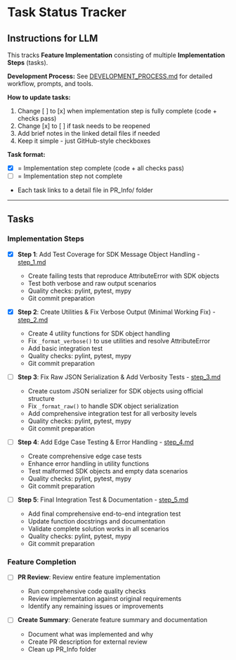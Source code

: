 # Task Status Tracker

## Instructions for LLM

This tracks **Feature Implementation** consisting of multiple **Implementation Steps** (tasks).

**Development Process:** See [DEVELOPMENT_PROCESS.md](./DEVELOPMENT_PROCESS.md) for detailed workflow, prompts, and tools.

**How to update tasks:**
1. Change [ ] to [x] when implementation step is fully complete (code + checks pass)
2. Change [x] to [ ] if task needs to be reopened
3. Add brief notes in the linked detail files if needed
4. Keep it simple - just GitHub-style checkboxes

**Task format:**
- [x] = Implementation step complete (code + all checks pass)
- [ ] = Implementation step not complete
- Each task links to a detail file in PR_Info/ folder

---

## Tasks

### Implementation Steps
- [x] **Step 1**: Add Test Coverage for SDK Message Object Handling - [step_1.md](steps/step_1.md)
  - Create failing tests that reproduce AttributeError with SDK objects
  - Test both verbose and raw output scenarios
  - Quality checks: pylint, pytest, mypy
  - Git commit preparation

- [x] **Step 2**: Create Utilities & Fix Verbose Output (Minimal Working Fix) - [step_2.md](steps/step_2.md)
  - Create 4 utility functions for SDK object handling
  - Fix `_format_verbose()` to use utilities and resolve AttributeError
  - Add basic integration test
  - Quality checks: pylint, pytest, mypy
  - Git commit preparation

- [ ] **Step 3**: Fix Raw JSON Serialization & Add Verbosity Tests - [step_3.md](steps/step_3.md)
  - Create custom JSON serializer for SDK objects using official structure
  - Fix `_format_raw()` to handle SDK object serialization
  - Add comprehensive integration test for all verbosity levels
  - Quality checks: pylint, pytest, mypy
  - Git commit preparation

- [ ] **Step 4**: Add Edge Case Testing & Error Handling - [step_4.md](steps/step_4.md)
  - Create comprehensive edge case tests
  - Enhance error handling in utility functions
  - Test malformed SDK objects and empty data scenarios
  - Quality checks: pylint, pytest, mypy
  - Git commit preparation

- [ ] **Step 5**: Final Integration Test & Documentation - [step_5.md](steps/step_5.md)
  - Add final comprehensive end-to-end integration test
  - Update function docstrings and documentation
  - Validate complete solution works in all scenarios
  - Quality checks: pylint, pytest, mypy
  - Git commit preparation

### Feature Completion
- [ ] **PR Review**: Review entire feature implementation
  - Run comprehensive code quality checks
  - Review implementation against original requirements
  - Identify any remaining issues or improvements

- [ ] **Create Summary**: Generate feature summary and documentation
  - Document what was implemented and why
  - Create PR description for external review
  - Clean up PR_Info folder
